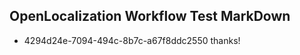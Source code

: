 ## OpenLocalization Workflow Test MarkDown
* 4294d24e-7094-494c-8b7c-a67f8ddc2550 
thanks!<!--HONumber=Mar16_HO3-->
